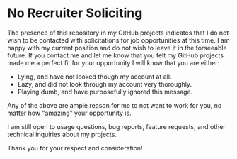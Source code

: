 # No Recruiter Soliciting

The presence of this repository in my GitHub projects indicates that I do not wish to be contacted with solicitations for job opportunities at this time. I am happy with my current position and do not wish to leave it in the forseeable future. If you contact me and let me know that you felt my GitHub projects made me a perfect fit for your opportunity I will know that you are either:

 * Lying, and have not looked though my account at all.
 * Lazy, and did not look through my account very thoroughly.
 * Playing dumb, and have purposefully ignored this message.

Any of the above are ample reason for me to not want to work for you, no matter how "amazing" your opportunity is. 

I am still open to usage questions, bug reports, feature requests, and other technical inquiries about my projects.

Thank you for your respect and consideration!

